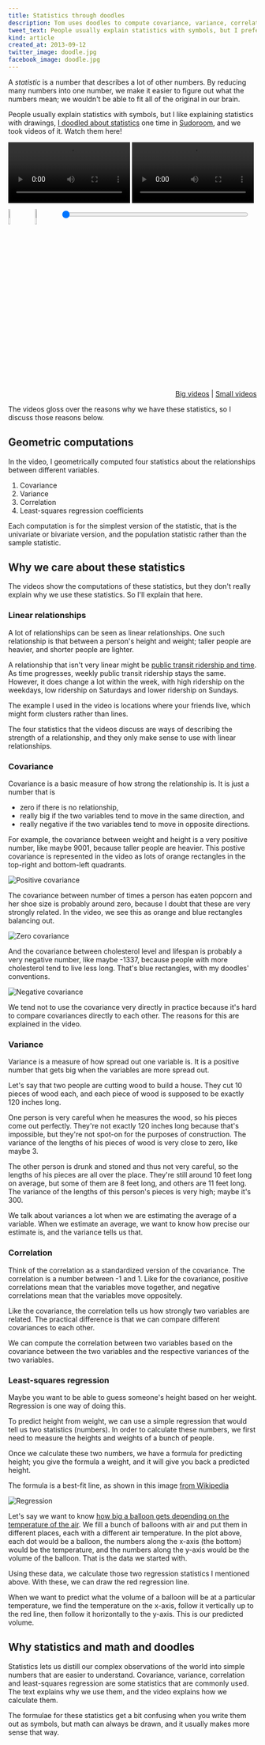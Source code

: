 ```yaml
---
title: Statistics through doodles
description: Tom uses doodles to compute covariance, variance, correlation and least-squares regression.
tweet_text: People usually explain statistics with symbols, but I prefer colorful drawings. http://... @sudoroom
kind: article
created_at: 2013-09-12
twitter_image: doodle.jpg
facebook_image: doodle.jpg
---
```

<style>
  .control {
    height: auto;
    border: none;
  }
  img.control {
    width: 9%;
    max-width: 50px;
    margin: 0;
    margin-right: 1%;
    padding: 0;
  }
  input[type=range].control {
    width: 75%;
    margin: 0;
    height: 40px;
  }
  video {
    margin: 0;
    border: 0;
    padding: 0;
  }
</style>

A *statistic* is a number that describes a lot of other numbers.
By reducing many numbers into one number, we make it easier to
figure out what the numbers mean; we wouldn't be able to fit all
of the original in our brain.

People usually explain statistics with symbols, but I like explaining
statistics with drawings, 
[I doodled about statistics](https://sudoroom.org/wiki/Today_I_Learned#July_20:_Statistics_through_doodles:_Geometric_computations_of_fundamental_statistical_concepts)
one time in [Sudoroom](http://sudoroom.org/),
and we took videos of it. Watch them here!

<div id="videos">
  <video width="49%" class="back" src="http://bigdada.thomaslevine.com/til-statistics-back.webm"></video>
  <video width="49%" class="above" src="http://bigdada.thomaslevine.com/til-statistics-above.webm"></video>
</div>

<div id="controls">
  <a id="play" href="javascript:play()"><img class="control" alt="Play" src="play.jpg" /></a>
  <a id="pause" href="javascript:pause()"><img class="control" alt="Pause" src="pause.jpg" /></a>
  <input class="control" id="seek" type="range" min="0" max="1" value="0" step="0.01">
</div>
<p style="text-align: right;">
  <a href="javascript:big()">Big videos</a> | 
  <a href="javascript:small()">Small videos</a>
</p>

<script>document.write('<script src="script.js?date=' + (new Date()).getTime() + '"><' + '/script>')</script>

The videos gloss over the reasons why we have these statistics,
so I discuss those reasons below.

## Geometric computations
In the video, I geometrically computed four statistics
about the relationships between different variables.

1. Covariance
2. Variance
3. Correlation
4. Least-squares regression coefficients

Each computation is for the simplest version of the statistic,
that is the univariate or bivariate version, and the population
statistic rather than the sample statistic.

## Why we care about these statistics
The videos show the computations of these statistics, but they
don't really explain why we use these statistics. So I'll explain
that here.

### Linear relationships
A lot of relationships can be seen as linear relationships.
One such relationship is that between a person's height and weight;
taller people are heavier, and shorter people are lighter.

A relationship that isn't very linear might be 
[public transit ridership and time](/!/ridership-rachenitsa).
As time progresses, weekly public transit ridership stays the same.
However, it does change a lot within the week, with high ridership
on the weekdays, low ridership on Saturdays and lower ridership on Sundays.

The example I used in the video is locations where your friends live,
which might form clusters rather than lines.

The four statistics that the videos discuss are ways of describing the
strength of a relationship, and they only make sense to use with linear
relationships.

### Covariance
Covariance is a basic measure of how strong the relationship is.
It is just a number that is

* zero if there is no relationship,
* really big if the two variables tend to move in the same direction, and
* really negative if the two variables tend to move in opposite directions.

For example, the covariance between weight and height is a very positive
number, like maybe 9001, because taller people are heavier. This postive
covariance is represented in the video as lots of orange rectangles in
the top-right and bottom-left quadrants.

![Positive covariance](positive-covariance.jpg)

The covariance between number of times a person has eaten popcorn and her
shoe size is probably around zero, because I doubt that these are very
strongly related. In the video, we see this as orange and blue rectangles
balancing out.

![Zero covariance](zero-covariance.jpg)

And the covariance between cholesterol level and lifespan is probably
a very negative number, like maybe -1337, because people with more
cholesterol tend to live less long. That's blue rectangles, with my
doodles' conventions.

![Negative covariance](negative-covariance.jpg)

We tend not to use the covariance very directly in practice because
it's hard to compare covariances directly to each other. The reasons
for this are explained in the video.

### Variance
Variance is a measure of how spread out one variable is. It is a
positive number that gets big when the variables are more spread out.

Let's say that two people are cutting wood to build a house. They cut
10 pieces of wood each, and each piece of wood is supposed to be exactly
120 inches long.

One person is very careful when he measures the wood, so his pieces come
out perfectly. They're not exactly 120 inches long because that's impossible,
but they're not spot-on for the purposes of construction. The variance of the
lengths of his pieces of wood is very close to zero, like maybe 3.

The other person is drunk and stoned and thus not very careful, so the
lengths of his pieces are all over the place. They're still around 10
feet long on average, but some of them are 8 feet long, and others are
11 feet long. The variance of the lengths of this person's pieces is
very high; maybe it's 300.

We talk about variances a lot when we are estimating the average of a
variable. When we estimate an average, we want to know how precise our
estimate is, and the variance tells us that.

### Correlation
Think of the correlation as a standardized version of the covariance.
The correlation is a number between -1 and 1. Like for the covariance,
positive correlations mean that the variables move together, and negative
correlations mean that the variables move oppositely.

Like the covariance, the correlation tells us how strongly two variables
are related. The practical difference is that we can compare different
covariances to each other.

We can compute the correlation between two variables based on the covariance
between the two variables and the respective variances of the two variables.

### Least-squares regression
Maybe you want to be able to guess someone's height based on her weight.
Regression is one way of doing this.

To predict height from weight, we can use a simple regression that would
tell us two statistics (numbers). In order to calculate these numbers, we
first need to measure the heights and weights of a bunch of people.

Once we calculate these two numbers, we have a formula for predicting height;
you give the formula a weight, and it will give you back a predicted height.

The formula is a best-fit line, as shown in this image [from Wikipedia](http://en.wikipedia.org/wiki/File:Linear_regression.svg)

![Regression](regression.png)

Let's say we want to know
[how big a balloon gets depending on the temperature of the air](http://en.wikipedia.org/wiki/Gas_laws#Charles.27s_law).
We fill a bunch of balloons with air and put them in different places,
each with a different air temperature. In the plot above, each dot would
be a balloon, the numbers along the x-axis (the bottom) would be the
temperature, and the numbers along the y-axis would be the volume of the
balloon. That is the data we started with.

Using these data, we calculate those two regression statistics I mentioned
above. With these, we can draw the red regression line.

When we want to predict what the volume of a balloon will be at a particular temperature,
we find the temperature on the x-axis, follow it vertically up to the red line,
then follow it horizontally to the y-axis. This is our predicted volume.

## Why statistics and math and doodles
Statistics lets us distill our complex observations of the world into simple
numbers that are easier to understand. Covariance, variance, correlation
and least-squares regression are some statistics that are commonly used. The
text explains why we use them, and the video explains how we calculate them.

The formulae for these statistics get a bit confusing when you write them
out as symbols, but math can always be drawn, and it usually makes more sense
that way.

